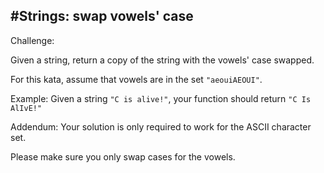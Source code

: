 #Strings: swap vowels' case
---
Challenge:

Given a string, return a copy of the string with the vowels' case swapped.

For this kata, assume that vowels are in the set ```"aeouiAEOUI"```.

Example: Given a string ```"C is alive!"```, your function should return ```"C Is AlIvE!"```

Addendum: Your solution is only required to work for the ASCII character set.

Please make sure you only swap cases for the vowels.